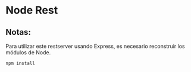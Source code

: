 # Node Rest
## Notas:
Para utilizar este restserver usando Express, es necesario reconstruir los módulos de Node.
```
npm install
```
